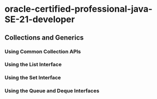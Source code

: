 # oracle-certified-professional-java-SE-21-developer

## Collections and Generics
### Using Common Collection APIs
### Using the List Interface
### Using the Set Interface
### Using the Queue and Deque Interfaces
